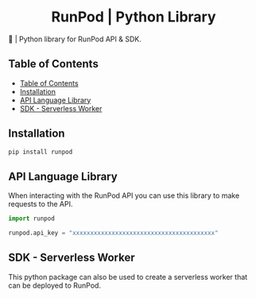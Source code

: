 <div align="center">
<h1>RunPod | Python Library </h1>
</div>

🐍 | Python library for RunPod API &amp; SDK.

## Table of Contents

- [Table of Contents](#table-of-contents)
- [Installation](#installation)
- [API Language Library](#api-language-library)
- [SDK - Serverless Worker](#sdk---serverless-worker)

## Installation

```bash
pip install runpod
```

## API Language Library

When interacting with the RunPod API you can use this library to make requests to the API.

```python
import runpod

runpod.api_key = "xxxxxxxxxxxxxxxxxxxxxxxxxxxxxxxxxxxxxxxx"
```

## SDK - Serverless Worker

This python package can also be used to create a serverless worker that can be deployed to RunPod.
